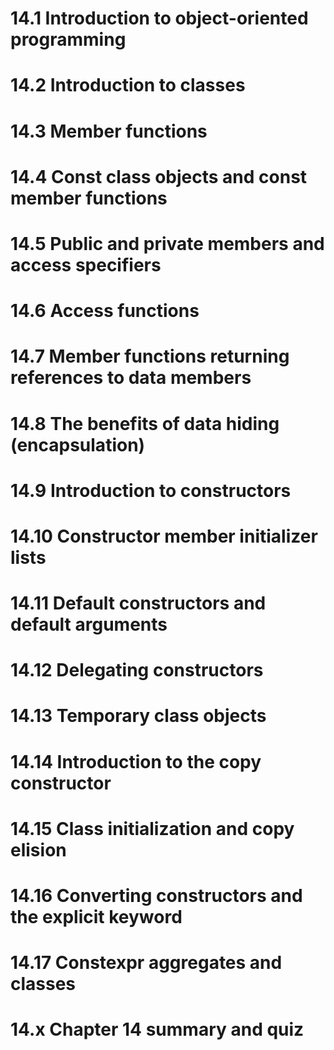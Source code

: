 # 14.1 Introduction to object-oriented programming
# 14.2 Introduction to classes
# 14.3 Member functions
# 14.4 Const class objects and const member functions
# 14.5 Public and private members and access specifiers
# 14.6 Access functions
# 14.7 Member functions returning references to data members
# 14.8 The benefits of data hiding (encapsulation)
# 14.9 Introduction to constructors
# 14.10 Constructor member initializer lists
# 14.11 Default constructors and default arguments
# 14.12 Delegating constructors
# 14.13 Temporary class objects
# 14.14 Introduction to the copy constructor
# 14.15 Class initialization and copy elision
# 14.16 Converting constructors and the explicit keyword
# 14.17 Constexpr aggregates and classes
# 14.x Chapter 14 summary and quiz
